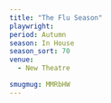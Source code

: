 ```yaml
---
title: "The Flu Season"
playwright:
period: Autumn
season: In House
season_sort: 70
venue:
  - New Theatre

smugmug: MMRbHW
---
```

